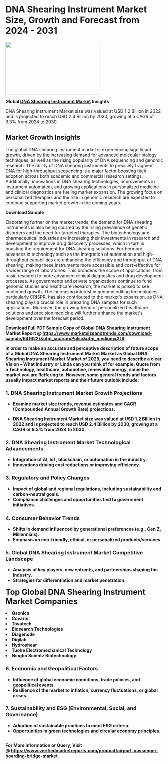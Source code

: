 <H1>DNA Shearing Instrument Market Size, Growth and Forecast from 2024 - 2031</H1><img class="aligncenter size-medium wp-image-584254" src="https://thirdeyenews.in/wp-content/uploads/2024/09/Global-Market-Research-300x168.jpeg" alt="" width="300" height="168" /><p><strong>Global&nbsp;<a href="https://www.marketsizeandtrends.com/download-sample/641622/&amp;utm_source=Pulse&amp;utm_medium=219">DNA Shearing Instrument Market</a> Insights</strong></p><p>DNA Shearing Instrument Market size was valued at USD 1.2 Billion in 2022 and is projected to reach USD 2.4 Billion by 2030, growing at a CAGR of 9.3% from 2024 to 2030.</p><p><h2>Market Growth Insights</h2> <p>The global DNA shearing instrument market is experiencing significant growth, driven by the increasing demand for advanced molecular biology techniques, as well as the rising popularity of DNA sequencing and genomic research. The ability of DNA shearing instruments to precisely fragment DNA for high-throughput sequencing is a major factor boosting their adoption across both academic and commercial research settings. Additionally, innovations in DNA shearing technologies, improvements in instrument automation, and growing applications in personalized medicine and clinical diagnostics are fueling market expansion. The growing focus on personalized therapies and the rise in genomic research are expected to continue supporting market growth in the coming years.</p> <p><strong>Download Sample</strong></p> <p>Elaborating further on the market trends, the demand for DNA shearing instruments is also being spurred by the rising prevalence of genetic disorders and the need for targeted therapies. The biotechnology and pharmaceutical industries are increasing their investments in research and development to improve drug discovery processes, which in turn is boosting the requirement for DNA shearing solutions. Furthermore, advances in technology such as the integration of automation and high-throughput capabilities are enhancing the efficiency and throughput of DNA shearing, making these instruments more accessible and cost-effective for a wider range of laboratories. This broadens the scope of applications, from basic research to more advanced clinical diagnostics and drug development processes. As governments and private organizations continue to fund genomic studies and healthcare research, the market is poised to see continued growth. The increasing interest in genome editing technologies, particularly CRISPR, has also contributed to the market's expansion, as DNA shearing plays a crucial role in preparing DNA samples for such applications. Moreover, the growing trend of personalized healthcare solutions and precision medicine will further enhance the market's development over the forecast period.</p> <p><strong></p><p><span class=""><strong>Download Full PDF Sample Copy of Global DNA Shearing Instrument Market Report</strong> @ <a href="https://www.marketsizeandtrends.com/download-sample/641622/&amp;utm_source=Pulse&amp;utm_medium=219" target="_blank">https://www.marketsizeandtrends.com/download-sample/641622/&amp;utm_source=Pulse&amp;utm_medium=219</a></span></p><p>In order to make an accurate and perceptive description of future scope of a Global&nbsp;DNA Shearing Instrument Market Market as Global&nbsp;DNA Shearing Instrument Market Market of 2025, you need to describe a clear Vision &ndash; What Industry or Linda can you think of for example: Quote from a Technology, healthcare, automotive, renewable energy, name the market you are Reffering to. However, some general trends and factors usually impact market reports and their future outlook include:</p><h3>1.&nbsp;<strong>DNA Shearing Instrument Market Growth Projections</strong></h3><ul><li>Examine market size trends, revenue estimates and CAGR (Compounded Annual Growth Rate) projections.</li><li><p>DNA Shearing Instrument Market size was valued at USD 1.2 Billion in 2022 and is projected to reach USD 2.4 Billion by 2030, growing at a CAGR of 9.3% from 2024 to 2030.</p></li></ul><h3>2.&nbsp;<strong>DNA Shearing Instrument Market Technological Advancements</strong></h3><ul><li>Integration of AI, IoT, blockchain, or automation in the industry.</li><li>Innovations driving cost reductions or improving efficiency.</li></ul><h3>3.&nbsp;<strong>Regulatory and Policy Changes</strong></h3><ul><li>Impact of global and regional regulations, including sustainability and carbon-neutral goals.</li><li>Compliance challenges and opportunities tied to government initiatives.</li></ul><h3>4.&nbsp;<strong>Consumer Behavior Trends</strong></h3><ul><li>Shifts in demand influenced by generational preferences (e.g., Gen Z, Millennials).</li><li>Emphasis on eco-friendly, ethical, or personalized products/services.</li></ul><h3>5.&nbsp;<strong>Global DNA Shearing Instrument Market Competitive Landscape</strong></h3><ul><li>Analysis of key players, new entrants, and partnerships shaping the industry.</li><li>Strategies for differentiation and market penetration.</li></ul><p data-pm-slice="1 1 []"><span style="color: inherit; font-family: inherit; font-size: 25px;">Top Global DNA Shearing Instrument Market Companies</span></p><div class="" data-test-id=""><p><li>Qsonica</li><li> Covaris</li><li> Tovatech</li><li> Biosearch Technologies</li><li> Diagenode</li><li> Digilab</li><li> Hydroshear</li><li> Tuohe Electromechanical Technology</li><li> Ningbo Scientz Biotechnology</li></p></div><h3>6.&nbsp;<strong>Economic and Geopolitical Factors</strong></h3><ul><li>Influence of global economic conditions, trade policies, and geopolitical events.</li><li>Resilience of the market to inflation, currency fluctuations, or global crises.</li></ul><h3>7.&nbsp;<strong>Sustainability and ESG (Environmental, Social, and Governance)</strong></h3><ul><li>Adoption of sustainable practices to meet ESG criteria.</li><li>Opportunities in green technologies and circular economy principles.</li></ul><h2><strong style="font-size: 14px;">For More Information or Query, Visit @&nbsp;</strong><a style="background-color: #ffffff; font-size: 14px;" href="https://www.marketsizeandtrends.com/report/dna-shearing-instrument-market/" target="_blank">https://www.verifiedmarketreports.com/product/airport-passenger-boarding-bridge-market</a></h2>
